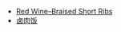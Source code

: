 
* [Red Wine–Braised Short Ribs](https://www.youtube.com/watch?v=d8uC15lZN4E)
* [卤肉饭](https://www.youtube.com/watch?v=31VoY0px0_8)
